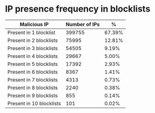 # IP presence frequency in blocklists
| Malicious IP | Number of IPs | % |
|----|----|----|
| Present in 1 blocklist | 399755 | 67.39% |
| Present in 2 blocklists | 75995 | 12.81% |
| Present in 3 blocklists | 54505 | 9.19% |
| Present in 4 blocklists | 29667 | 5.00% |
| Present in 5 blocklists | 17392 | 2.93% |
| Present in 6 blocklists | 8367 | 1.41% |
| Present in 7 blocklists | 4313 | 0.73% |
| Present in 8 blocklists | 2240 | 0.38% |
| Present in 9 blocklists | 855 | 0.14% |
| Present in 10 blocklists | 101 | 0.02% |
